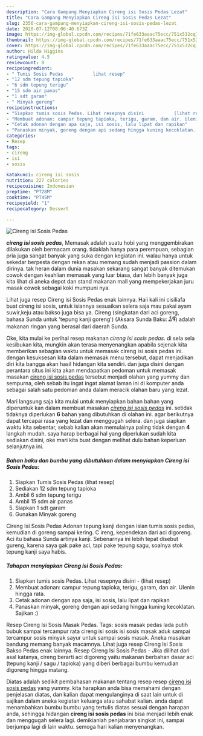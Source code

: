 ```yaml
---
description: "Cara Gampang Menyiapkan Cireng isi Sosis Pedas Lezat"
title: "Cara Gampang Menyiapkan Cireng isi Sosis Pedas Lezat"
slug: 2356-cara-gampang-menyiapkan-cireng-isi-sosis-pedas-lezat
date: 2020-07-12T08:06:40.673Z
image: https://img-global.cpcdn.com/recipes/71fe633aaac75ecc/751x532cq70/cireng-isi-sosis-pedas-foto-resep-utama.jpg
thumbnail: https://img-global.cpcdn.com/recipes/71fe633aaac75ecc/751x532cq70/cireng-isi-sosis-pedas-foto-resep-utama.jpg
cover: https://img-global.cpcdn.com/recipes/71fe633aaac75ecc/751x532cq70/cireng-isi-sosis-pedas-foto-resep-utama.jpg
author: Hilda Higgins
ratingvalue: 4.5
reviewcount: 8
recipeingredient:
- " Tumis Sosis Pedas           lihat resep"
- "12 sdm tepung tapioka"
- "6 sdm tepung terigu"
- "15 sdm air panas"
- "1 sdt garam"
- " Minyak goreng"
recipeinstructions:
- "Siapkan tumis sosis Pedas. Lihat resepnya disini           (lihat resep)"
- "Membuat adonan: campur tepung tapioka, terigu, garam, dan air. Ulenin hingga rata."
- "Cetak adonan dengan apa saja, isi sosis, lalu lipat dan rapikan"
- "Panaskan minyak, goreng dengan api sedang hingga kuning kecoklatan. Sajikan :)"
categories:
- Resep
tags:
- cireng
- isi
- sosis

katakunci: cireng isi sosis 
nutrition: 227 calories
recipecuisine: Indonesian
preptime: "PT28M"
cooktime: "PT45M"
recipeyield: "1"
recipecategory: Dessert

---
```



![Cireng isi Sosis Pedas](https://img-global.cpcdn.com/recipes/71fe633aaac75ecc/751x532cq70/cireng-isi-sosis-pedas-foto-resep-utama.jpg)

<b><i>cireng isi sosis pedas</i></b>, Memasak adalah suatu hobi yang menggembirakan dilakukan oleh bermacam orang. tidaklah hanya para perempuan, sebagian pria juga sangat banyak yang suka dengan kegiatan ini. walau hanya untuk sekedar berpesta dengan rekan atau memang sudah menjadi passion dalam dirinya. tak heran dalam dunia masakan sekarang sangat banyak ditemukan cowok dengan keahlian memasak yang luar biasa, dan lebih banyak juga kita lihat di aneka depot dan stand makanan mall yang mempekerjakan juru masak cowok sebagai koki mumpuni nya.

Lihat juga resep Cireng isi Sosis Pedas enak lainnya. Haii kali ini cisiliafa buat cireng isi sosis, untuk isiannya sesuaikan selera saja mau pakai ayam suwir,keju atau bakso juga bisa ya. Cireng (singkatan dari aci goreng, bahasa Sunda untuk &#39;tepung kanji goreng&#39;) (Aksara Sunda Baku: ᮎᮤᮛᮨᮀ) adalah makanan ringan yang berasal dari daerah Sunda.

Oke, kita mulai ke perihal resep makanan <i>cireng isi sosis pedas</i>. di sela sela kesibukan kita, mungkin akan terasa menyenangkan apabila sejenak kita memberikan sebagian waktu untuk memasak cireng isi sosis pedas ini. dengan kesuksesan kita dalam memasak menu tersebut, dapat menjadikan diri kita bangga akan hasil hidangan kita sendiri. dan juga disini dengan perantara situs ini kita akan mendapatkan pedoman untuk memasak masakan <u>cireng isi sosis pedas</u> tersebut menjadi olahan yang yummy dan sempurna, oleh sebab itu ingat ingat alamat laman ini di komputer anda sebagai salah satu pedoman anda dalam meracik olahan baru yang lezat.


Mari langsung saja kita mulai untuk menyiapkan bahan bahan yang diperuntuk kan dalam membuat masakan <u><i>cireng isi sosis pedas</i></u> ini. setidak tidaknya diperlukan <b>6</b> bahan yang dibutuhkan di olahan ini. agar berikutnya dapat tercapai rasa yang lezat dan menggugah selera. dan juga siapkan waktu kita sebentar, sebab kalian akan memulainya paling tidak dengan <b>4</b> langkah mudah. saya harap berbagai hal yang diperlukan sudah kita sediakan disini, oke mari kita buat dengan melihat dulu bahan keperluan selanjutnya ini.

<!--inarticleads1-->

##### Bahan baku dan bumbu yang dibutuhkan dalam menyiapkan Cireng isi Sosis Pedas:

1. Siapkan  Tumis Sosis Pedas           (lihat resep)
1. Sediakan 12 sdm tepung tapioka
1. Ambil 6 sdm tepung terigu
1. Ambil 15 sdm air panas
1. Siapkan 1 sdt garam
1. Gunakan  Minyak goreng


Cireng Isi Sosis Pedas Adonan tepung kanji dengan isian tumis sosis pedas, kemudian di goreng sampai kering. C ireng, kependekan dari aci digoreng. Aci itu bahasa Sunda artinya kanji. Sebenarnya ini lebih tepat disebut gureng, karena saya gak pake aci, tapi pake tepung sagu, soalnya stok tepung kanji saya habis. 

<!--inarticleads2-->

##### Tahapan menyiapkan Cireng isi Sosis Pedas:

1. Siapkan tumis sosis Pedas. Lihat resepnya disini -           (lihat resep)
1. Membuat adonan: campur tepung tapioka, terigu, garam, dan air. Ulenin hingga rata.
1. Cetak adonan dengan apa saja, isi sosis, lalu lipat dan rapikan
1. Panaskan minyak, goreng dengan api sedang hingga kuning kecoklatan. Sajikan :)


Resep Cireng Isi Sosis Masak Pedas. Tags: sosis masak pedas lada putih bubuk sampai tercampur rata cireng isi sosis isi sosis masak aduk sampai tercampur sosis minyak sayur untuk sampai sosis masak. Aneka masakan bandung memang banyak macamnya. Lihat juga resep Cireng Isi Sosis Bakso Pedas enak lainnya. Resep Cireng Isi Sosis Pedas - Jika dilihat dari asal katanya, cireng berarti aci digoreng yaitu makanan berbahan dasar aci (tepung kanji / sagu / tapioka) yang diberi berbagai bumbu kemudian digoreng hingga matang. 

Diatas adalah sedikit pembahasan makanan tentang resep resep <u>cireng isi sosis pedas</u> yang yummy. kita harapkan anda bisa memahami dengan penjelasan diatas, dan kalian dapat mengulanginya di saat lain untuk di sajikan dalam aneka kegiatan keluarga atau sahabat kalian. anda dapat menambahkan bumbu bumbu yang tertulis diatas sesuai dengan harapan anda, sehingga hidangan <b>cireng isi sosis pedas</b> ini bisa menjadi lebih enak dan menggugah selera lagi. demikianlah penjabaran singkat ini, sampai berjumpa lagi di lain waktu. semoga hari kalian menyenangkan.
